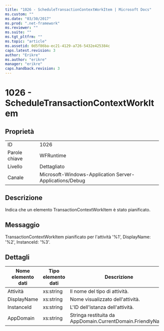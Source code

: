 ```yaml
---
title: "1026 - ScheduleTransactionContextWorkItem | Microsoft Docs"
ms.custom: ""
ms.date: "03/30/2017"
ms.prod: ".net-framework"
ms.reviewer: ""
ms.suite: ""
ms.tgt_pltfrm: ""
ms.topic: "article"
ms.assetid: 0d5f86ba-ec21-4129-a726-5432e425384c
caps.latest.revision: 3
author: "Erikre"
ms.author: "erikre"
manager: "erikre"
caps.handback.revision: 3
---
```

# 1026 - ScheduleTransactionContextWorkItem
## Proprietà  
  
|||  
|-|-|  
|ID|1026|  
|Parole chiave|WFRuntime|  
|Livello|Dettagliato|  
|Canale|Microsoft\-Windows\-Application Server\-Applications\/Debug|  
  
## Descrizione  
 Indica che un elemento TransactionContextWorkItem è stato pianificato.  
  
## Messaggio  
 TransactionContextWorkItem pianificato per l'attività '%1', DisplayName: '%2', InstanceId: '%3'.  
  
## Dettagli  
  
|Nome elemento dati|Tipo elemento dati|Descrizione|  
|------------------------|------------------------|-----------------|  
|Attività|xs:string|Il nome del tipo di attività.|  
|DisplayName|xs:string|Nome visualizzato dell'attività.|  
|InstanceId|xs:string|L'ID dell'istanza dell'attività.|  
|AppDomain|xs:string|Stringa restituita da AppDomain.CurrentDomain.FriendlyName.|